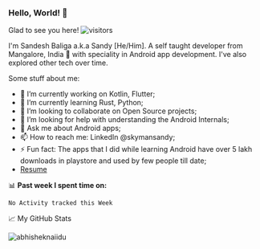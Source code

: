 ### Hello, World! 👋

Glad to see you here! ![visitors](https://visitor-badge.glitch.me/badge?page_id=skymansandy)

I'm Sandesh Baliga a.k.a Sandy [He/Him]. A self taught developer from Mangalore, India 🚀 with speciality in Android app development. I've also explored other tech over time.

Some stuff about me:

- 🔭 I’m currently working on Kotlin, Flutter;
- 🌱 I’m currently learning Rust, Python;
- 👯 I’m looking to collaborate on Open Source projects;
- 🤔 I’m looking for help with understanding the Android Internals;
- 💬 Ask me about Android apps;
- 📫 How to reach me: LinkedIn @skymansandy;
- ⚡ Fun fact: The apps that I did while learning Android have over 5 lakh downloads in playstore and used by few people till date;
- [Resume](https://www.linkedin.com/in/skymansandy/)

📊 **Past week I spent time on:**
<!--START_SECTION:waka-->
```text
No Activity tracked this Week
```
<!--END_SECTION:waka-->

📈 My GitHub Stats

<img src="https://github-readme-stats.vercel.app/api?username=skymansandy&show_icons=true&theme=dark" alt="abhisheknaiidu" />

